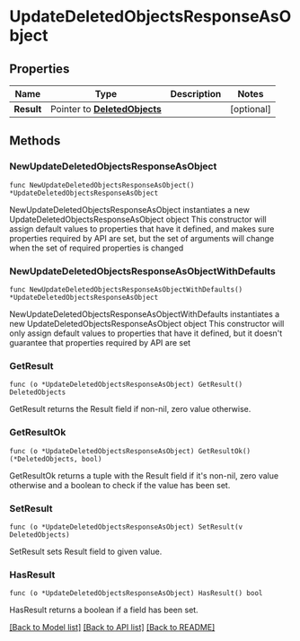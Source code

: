 # UpdateDeletedObjectsResponseAsObject

## Properties

Name | Type | Description | Notes
------------ | ------------- | ------------- | -------------
**Result** | Pointer to [**DeletedObjects**](DeletedObjects.md) |  | [optional] 

## Methods

### NewUpdateDeletedObjectsResponseAsObject

`func NewUpdateDeletedObjectsResponseAsObject() *UpdateDeletedObjectsResponseAsObject`

NewUpdateDeletedObjectsResponseAsObject instantiates a new UpdateDeletedObjectsResponseAsObject object
This constructor will assign default values to properties that have it defined,
and makes sure properties required by API are set, but the set of arguments
will change when the set of required properties is changed

### NewUpdateDeletedObjectsResponseAsObjectWithDefaults

`func NewUpdateDeletedObjectsResponseAsObjectWithDefaults() *UpdateDeletedObjectsResponseAsObject`

NewUpdateDeletedObjectsResponseAsObjectWithDefaults instantiates a new UpdateDeletedObjectsResponseAsObject object
This constructor will only assign default values to properties that have it defined,
but it doesn't guarantee that properties required by API are set

### GetResult

`func (o *UpdateDeletedObjectsResponseAsObject) GetResult() DeletedObjects`

GetResult returns the Result field if non-nil, zero value otherwise.

### GetResultOk

`func (o *UpdateDeletedObjectsResponseAsObject) GetResultOk() (*DeletedObjects, bool)`

GetResultOk returns a tuple with the Result field if it's non-nil, zero value otherwise
and a boolean to check if the value has been set.

### SetResult

`func (o *UpdateDeletedObjectsResponseAsObject) SetResult(v DeletedObjects)`

SetResult sets Result field to given value.

### HasResult

`func (o *UpdateDeletedObjectsResponseAsObject) HasResult() bool`

HasResult returns a boolean if a field has been set.


[[Back to Model list]](../README.md#documentation-for-models) [[Back to API list]](../README.md#documentation-for-api-endpoints) [[Back to README]](../README.md)


